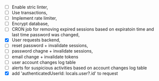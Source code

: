 - [ ] Enable stric linter,
- [ ] Use transactions,
- [ ] Implement rate limiter,
- [ ] Encrypt database,
- [ ] CRON job for removing expired sessions based on expiratoin time and last time password was changed,
- [x] User requests backend,
- [ ] reset password + invalidate sessions,
- [ ] password chagne + invalidate sessions,
- [ ] email change + invalidate tokens
- [ ] user account changes log table
- [ ] alerts for suspicious activities based on account changes log table
- [x] add 'authenticatedUserId: locals.user?.id' to request
